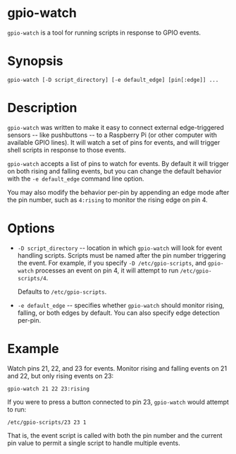 gpio-watch
==========

`gpio-watch` is a tool for running scripts in response to GPIO events.

Synopsis
========

    gpio-watch [-D script_directory] [-e default_edge] [pin[:edge]] ...

Description
===========

`gpio-watch` was written to make it easy to connect external
edge-triggered sensors -- like pushbuttons -- to a Raspberry Pi (or
other computer with available GPIO lines).  It will watch a set of
pins for events, and will trigger shell scripts in response to those
events.

`gpio-watch` accepts a list of pins to watch for events.  By default
it will trigger on both rising and falling events, but you can change
the default behavior with the `-e default_edge` command line option.

You may also modify the behavior per-pin by appending an edge mode
after the pin number, such as `4:rising` to monitor the rising edge on
pin 4.

Options
=======

- `-D script_directory` -- location in which `gpio-watch` will look
  for event handling scripts.  Scripts must be named after the pin
  number triggering the event.  For example, if you specify `-D
  /etc/gpio-scripts`, and `gpio-watch` processes an event on pin 4, it
  will attempt to run `/etc/gpio-scripts/4`.

  Defaults to `/etc/gpio-scripts`.

- `-e default_edge` -- specifies whether `gpio-watch` should monitor
  rising, falling, or both edges by default.  You can also specify
  edge detection per-pin.

Example
=======

Watch pins 21, 22, and 23 for events.  Monitor rising and falling
events on 21 and 22, but only rising events on 23:

    gpio-watch 21 22 23:rising

If you were to press a button connected to pin 23, `gpio-watch` would
attempt to run:

    /etc/gpio-scripts/23 23 1

That is, the event script is called with both the pin number and the
current pin value to permit a single script to handle multiple events.

